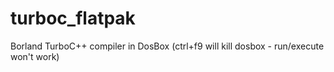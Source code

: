 # turboc_flatpak
Borland TurboC++ compiler in DosBox (ctrl+f9 will kill dosbox - run/execute won't work)
